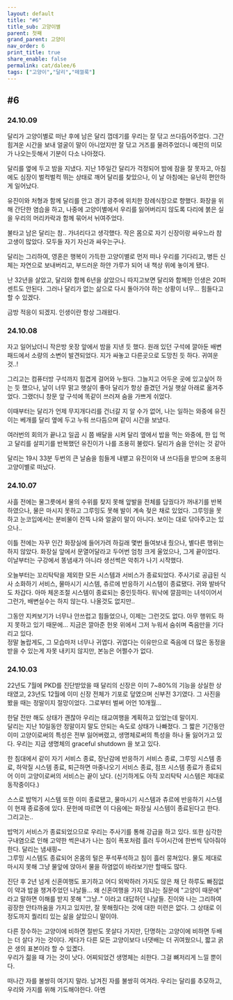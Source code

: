 ```yaml
---
layout: default
title: "#6"
title_sub: 고양이별
parent: 첫째
grand_parent: 고양이
nav_order: 6
print_title: true
share_enable: false
permalink: cat/dalee/6
tags: ["고양이","달리","떼껄룩"]
---
```


## #6  

### 24.10.09  

달리가 고양이별로 떠난 후에 남은 달리 껍데기를 우리는 잘 닦고 쓰다듬어주었다. 그간 힘겨운 시간을 보내 얼굴이 말이 아니었지만 잘 닦고 거즈를 물려주었더니 예전의 미모가 나오는듯해서 기분이 다소 나아졌다.  
  
달리를 옆에 두고 밤을 지냈다. 지난 1주일간 달리가 걱정되어 밤에 잠을 잘 못자고, 아침에도 심장이 벌컥벌컥 뛰는 상태로 깨어 달리를 찾았으나, 이 날 아침에는 유난히 편안하게 일어났다.  
  
유진이와 처형과 함께 달리를 안고 경기 광주에 위치한 장례식장으로 향했다. 화장을 위해 간단한 염습을 하고, 나중에 고양이별에서 우리를 잃어버리지 않도록 다리에 붉은 실을 우리의 머리카락과 함께 묶어서 뉘여주었다.  
  
불타고 남은 달리는 참.. 가녀리다고 생각했다. 작은 몸으로 자기 신장이랑 싸우느라 참 고생이 많았다. 모두들 자기 자신과 싸우는구나.  
  
달리는 그리하여, 영혼은 행복이 가득한 고양이별로 먼저 떠나 우리를 기다리고, 병든 신체는 자연으로 보내버리고, 부드러운 하얀 가루가 되어 내 책상 위에 놓이게 됐다.  
  
난 32년을 살았고, 달리와 함께 6년을 살았으니 따지고보면 달리와 함께한 인생은 20퍼센트도 안된다. 그러나 달리가 없는 삶으로 다시 돌아가야 하는 상황이 너무... 힘들다고 할 수 있겠다.  
  
금방 적응이 되겠지. 인생이란 항상 그래왔다.  

### 24.10.08  
  
자고 일어났더니 작은방 옷장 앞에서 밤을 지낸 듯 했다. 원래 있던 구석에 깔아둔 배변패드에서 소량의 소변이 발견되었다. 지가 싸놓고 다른곳으로 도망친 듯 하다. 귀여운것..!  
  
그리고는 컴퓨터방 구석까지 힘겹게 걸어와 누웠다. 그늘지고 어두운 곳에 있고싶어 하는 듯 했으나, 날이 너무 맑고 햇살이 좋아 달리가 항상 즐겼던 거실 햇살 아래로 옮겨주었다. 그랬더니 창문 앞 구석에 똑같이 쓰러져 숨을 가쁘게 쉬었다.  
  
이때부터는 달리가 언제 무지개다리를 건너갈 지 알 수가 없어, 나는 일하는 와중에 유진이는 베개를 달리 옆에 두고 누워 쓰다듬으며 같이 시간을 보냈다.  
  
여러번의 회의가 끝나고 일곱 시 쯤 배달을 시켜 달리 옆에서 밥을 먹는 와중에, 한 입 먹고 달리를 살피기를 반복했던 유진이가 나를 조용히 불렀다. 달리가 숨을 안쉬는 것 같아  
  
달리는 19시 33분 두번의 큰 날숨을 힘들게 내뱉고 유진이와 내 쓰다듬을 받으며 조용히 고양이별로 떠났다.  

### 24.10.07  
  
사흘 전에는 물그릇에서 물의 수위를 찾지 못해 앞발을 전체를 담궜다가 꺼내기를 반복하였으나, 물은 마시지 못하고 그루밍도 못해 발이 계속 젖은 채로 있었다. 그루밍을 못하고 눈코입에서는 분비물이 잔뜩 나와 얼굴이 말이 아니다. 보이는 대로 닦아주고는 있으나..  
  
이틀 전에는 자꾸 인간 화장실에 들어가려 하길래 몇번 들여보내 줬으나, 별다른 행위는 하지 않았다. 화장실 앞에서 문열어달라고 두어번 엄청 크게 울었으나, 그게 끝이었다. 이날부터는 구강에서 똥냄새가 아니라 생선썩은 악취가 나기 시작했다.  
  
오늘부터는 꼬리탁탁을 제외한 모든 시스템과 서비스가 종료되었다. 주사기로 공급된 식사 소화하기 서비스, 물마시기 시스템, 츄르에 반응하기 시스템이 종료됐다. 귀와 발바닥도 차갑다. 아마 체온조절 시스템이 종료되는 중인듯하다. 워낙에 깔끔떠는 녀석이어서 그런가, 배변실수는 하지 않는다. 나올것도 없지만..  
  
그동안 지켜보기가 너무나 안쓰럽고 힘들었으나, 이제는 그런것도 없다. 아무 행위도 하지 못하고 있기 때문에... 지금은 깔아준 헌옷 위에서 그저 누워서 숨쉬며 죽음만을 기다리고 있다.  
정말 놀랍게도, 그 모습마저 너무나 귀엽다. 귀엽다는 이유만으로 죽음에 더 많은 동정을 받을 수 있는게 자못 내키지 않지만, 본능은 어쩔수가 없다.  

### 24.10.03  
  
22년도 7월에 PKD를 진단받았을 때 달리의 신장은 이미 7~80%의 기능을 상실한 상태였고, 23년도 12월에 이미 신장 전체가 기포로 덮였으며 신부전 3기였다. 그 사진을 봤을 때는 정말이지 절망이었다. 그로부터 벌써 어언 10개월...
  
한달 전만 해도 상태가 괜찮아 우리는 태교여행을 계획하고 있었는데 말이지.  
달리는 지난 10일동안 정말이지 말도 안되는 속도로 상태가 나빠졌다. 그 짧은 기간동안 이미 고양이로써의 특성은 전부 잃어버렸고, 생명체로써의 특성을 하나 둘 잃어가고 있다. 우리는 지금 생명체의 graceful shutdown 을 보고 있다.  
  
한 침대에서 같이 자기 서비스 종료, 장난감에 반응하기 서비스 종료, 그루밍 시스템 종료, 하악질 시스템 종료, 퇴근하면 마중나오기 서비스 종료, 점프 시스템 종료가 종료되어 이미 고양이로써의 서비스는 끝이 났다. (신기하게도 아직 꼬리탁탁 시스템은 제대로 동작중이다.)  
  
스스로 밥먹기 시스템 또한 이미 종료됐고, 물마시기 시스템과 츄르에 반응하기 시스템이 현재 종료중에 있다. 문헌에 따르면 이 다음에는 화장실 시스템이 종료된다고 한다. 그리고는..  
  
밥먹기 서비스가 종료되었으므로 우리는 주사기를 통해 강급을 하고 있다. 또한 심각한 구내염으로 인해 고약한 썩은내가 나는 침이 폭포처럼 흘러 두어시간에 한번씩 닦아줘야 한다. 달리는 냄새핑~  
그루밍 시스템도 종료되어 온몸의 털은 푸석푸석하고 침이 흘러 뭉쳐있다. 물도 제대로 마시지 못해 그냥 물앞에 앉아서 물을 하염없이 바라보기만 할때도 많다.  

진단 후 2년 넘게 신혼여행도 포기하고 어디 외박하러 가지도 않은 채 단 하루도 빠짐없이 약과 밥을 챙겨주었던 나날들... 왜 신혼여행을 가지 않냐는 질문에 "고양이 때문에" 라고 말하면 이해를 받지 못해 "그냥.." 이라고 대답하던 나날들. 진이와 나는 그리하여 굉장한 안타까움을 가지고 있지만, 잘 못해줬다는 것에 대한 미련은 없다. 그 상태로 이정도까지 퀄리티 있는 삶을 살았으니 말이야.  
  
다른 장수하는 고양이에 비하면 절반도 못살다 가지만, 단명하는 고양이에 비하면 두배는 더 살다 가는 것이다. 게다가 다른 모든 고양이보다 너댓배는 더 귀여웠으니, 짧고 굵은 생의 표본이라 할 수 있곘다.  
우리가 젊을 때 가는 것이 낫다. 어찌되었건 생명체는 쇠한다. 그걸 뼈저리게 느낄 뿐이다.  
  
떠나간 자를 불쌍히 여기지 말라. 남겨진 자를 불쌍히 여겨라. 우리는 달리를 추모하고, 우리와 가지를 위해 기도해야한다. 아멘  
